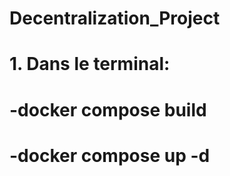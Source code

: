# Decentralization_Project

# 1. Dans le terminal:
#  -docker compose build
# -docker compose up -d
